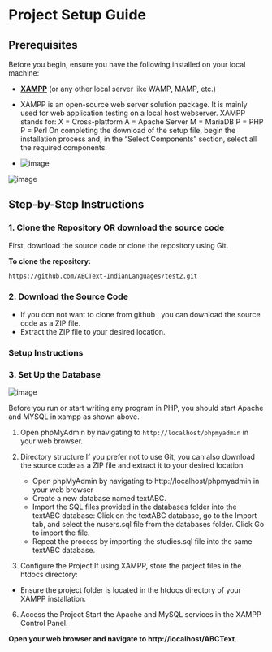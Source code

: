# Project Setup Guide

## Prerequisites
Before you begin, ensure you have the following installed on your local machine:
- [**XAMPP**](https://www.apachefriends.org/index.html) (or any other local server like WAMP, MAMP, etc.)
- XAMPP is an open-source web server solution package. It is mainly used for web application testing on a local host webserver.
XAMPP stands for:
X = Cross-platform
A = Apache Server
M = MariaDB
P = PHP
P = Perl
On completing the download of the setup file, begin the installation process and, in the “Select Components” section, select all the required components.

- ![image](https://github.com/user-attachments/assets/65e66106-5c0b-40d5-816d-aace1fd0e099)

![image](https://github.com/user-attachments/assets/2f3ef1aa-cc8f-478b-a03e-352ef692c42e)

## Step-by-Step Instructions

### 1. Clone the Repository OR download the source code
First, download the source code or clone the repository using Git.

**To clone the repository:**
```bash
https://github.com/ABCText-IndianLanguages/test2.git
```

### 2. Download the Source Code

- If you don not want to clone from github , you can download the source code as a ZIP file.
- Extract the ZIP file to your desired location.

### Setup Instructions

### 3. Set Up the Database
![image](https://github.com/user-attachments/assets/f4b66c0f-c490-4867-bfe9-bc95acbd32d7)

Before you run or start writing any program in PHP, you should start Apache and MYSQL in xampp as shown above.

1. Open phpMyAdmin by navigating to `http://localhost/phpmyadmin` in your web browser.

2. Directory structure 
If you prefer not to use Git, you can also download the source code as a ZIP file and extract it to your desired location.
    - Open phpMyAdmin by navigating to http://localhost/phpmyadmin in your web browser
    - Create a new database named textABC.
    - Import the SQL files provided in the databases folder into the textABC database:
      Click on the textABC database, go to the Import tab, and select the nusers.sql file from the databases folder. Click Go to import the file.
    - Repeat the process by importing the studies.sql file into the same textABC database.
   
5. Configure the Project
If using XAMPP, store the project files in the htdocs directory:
- Ensure the project folder is located in the htdocs directory of your XAMPP installation.

6. Access the Project
Start the Apache and MySQL services in the XAMPP Control Panel.


**Open your web browser and navigate to http://localhost/ABCText**.
